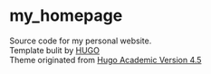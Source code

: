 # my_homepage
Source code for my personal website. </br>
Template bulit by [HUGO](https://gohugo.io/) </br>
Theme originated from [Hugo Academic Version 4.5](https://github.com/du-hr/my_homepage/blob/master/themes/Academic/README.md)
